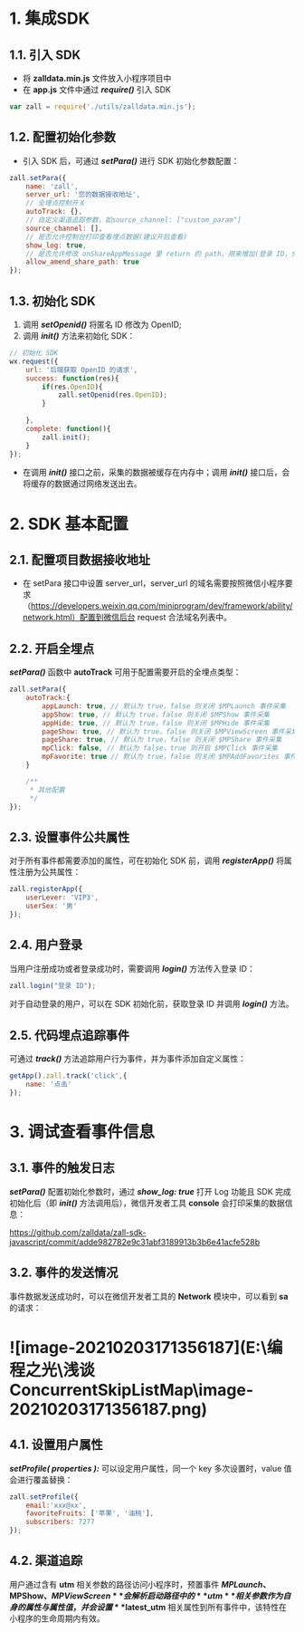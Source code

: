 # 1. 集成SDK

## 1.1. 引入 SDK

- 将 **zalldata.min.js** 文件放入小程序项目中
- 在 **app.js** 文件中通过 ***require()*** 引入 SDK

```js
var zall = require('./utils/zalldata.min.js');
```

## 1.2. 配置初始化参数

- 引入 SDK 后，可通过 ***setPara()*** 进行 SDK 初始化参数配置：

```js
zall.setPara({
	name: 'zall',
	server_url: '您的数据接收地址',
	// 全埋点控制开关
	autoTrack: {},
	// 自定义渠道追踪参数，如source_channel: ["custom_param"]
	source_channel: [],
	// 是否允许控制台打印查看埋点数据(建议开启查看)
	show_log: true,
	// 是否允许修改 onShareAppMessage 里 return 的 path，用来增加(登录 ID，分享层级，当前的 path)，在 app onShow 中自动获取这些参数来查看具体分享来源、层级等
	allow_amend_share_path: true
});
```

## 1.3. 初始化 SDK

1. 调用 ***setOpenid()*** 将匿名 ID 修改为 OpenID;
2. 调用 ***init()*** 方法来初始化 SDK：

```js
// 初始化 SDK
wx.request({
	url: '后端获取 OpenID 的请求',
	success: function(res){
		if(res.OpenID){
			zall.setOpenid(res.OpenID);	
		}
		
	},
	complete: function(){
		zall.init();
	}
});
```

- 在调用 ***init()*** 接口之前，采集的数据被缓存在内存中；调用 ***init()*** 接口后，会将缓存的数据通过网络发送出去。

# 2. SDK 基本配置

## 2.1. 配置项目数据接收地址

- 在 setPara 接口中设置 server_url，server_url 的域名需要按照微信小程序要求（https://developers.weixin.qq.com/miniprogram/dev/framework/ability/network.html）配置到微信后台 request 合法域名列表中。

## 2.2. 开启全埋点

***setPara()*** 函数中 **autoTrack** 可用于配置需要开启的全埋点类型：

```js
zall.setPara({
	autoTrack:{ 
		appLaunch: true, // 默认为 true，false 则关闭 $MPLaunch 事件采集
		appShow: true, // 默认为 true，false 则关闭 $MPShow 事件采集
		appHide: true, // 默认为 true，false 则关闭 $MPHide 事件采集
		pageShow: true, // 默认为 true，false 则关闭 $MPViewScreen 事件采集
		pageShare: true, // 默认为 true，false 则关闭 $MPShare 事件采集
		mpClick: false, // 默认为 false，true 则开启 $MPClick 事件采集 
		mpFavorite: true // 默认为 true，false 则关闭 $MPAddFavorites 事件采集
	}

	/**
	 * 其他配置
	 */
});
```

## 2.3. 设置事件公共属性

对于所有事件都需要添加的属性，可在初始化 SDK 前，调用 ***registerApp()*** 将属性注册为公共属性：

```js
zall.registerApp({
	userLever: 'VIP3',
	userSex: '男'
});
```



## 2.4. 用户登录

当用户注册成功或者登录成功时，需要调用 ***login()*** 方法传入登录 ID：

```js
zall.login("登录 ID");
```

对于自动登录的用户，可以在 SDK 初始化前，获取登录 ID 并调用 ***login()*** 方法。

## 2.5. 代码埋点追踪事件

可通过 ***track()*** 方法追踪用户行为事件，并为事件添加自定义属性：

```js
getApp().zall.track('click',{
	name: '点击'
});
```

# 3. 调试查看事件信息

## 3.1. 事件的触发日志

***setPara()*** 配置初始化参数时，通过 ***show_log: true*** 打开 Log 功能且 SDK 完成初始化后（即 ***init()*** 方法调用后），微信开发者工具 **console** 会打印采集的数据信息：

https://github.com/zalldata/zall-sdk-javascript/commit/adde982782e9c31abf3189913b3b6e41acfe528b



## 3.2. 事件的发送情况

事件数据发送成功时，可以在微信开发者工具的 **Network** 模块中，可以看到 **sa** 的请求：

# ![image-20210203171356187](E:\编程之光\浅谈 ConcurrentSkipListMap\image-20210203171356187.png)

## 4.1. 设置用户属性

***setProfile( properties ):*** 可以设定用户属性，同一个 key 多次设置时，value 值会进行覆盖替换：

```js
zall.setProfile({
	email:'xxx@xx',
	favoriteFruits: ['苹果', '油桃'],
	subscribers: 7277
});
```

## 4.2. 渠道追踪

用户通过含有 **utm** 相关参数的路径访问小程序时，预置事件 **$MPLaunch、$MPShow、$MPViewScreen** 会解析启动路径中的 **utm** 相关参数作为自身的属性与属性值，并会设置 **$latest_utm** 相关属性到所有事件中，该特性在小程序的生命周期内有效。
